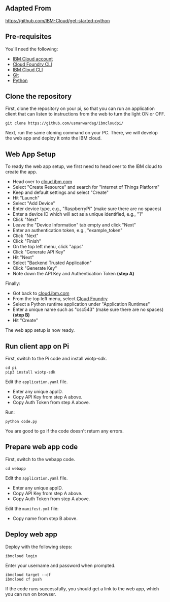 ## Adapted From
https://github.com/IBM-Cloud/get-started-python

## Pre-requisites
You'll need the following:
* [IBM Cloud account](https://console.ng.bluemix.net/registration/)
* [Cloud Foundry CLI](https://github.com/cloudfoundry/cli#downloads)
* [IBM Cloud CLI](https://cloud.ibm.com/docs/cli?topic=cli-install-ibmcloud-cli)
* [Git](https://git-scm.com/downloads)
* [Python](https://www.python.org/downloads/)

## Clone the repository

First, clone the repository on your pi, so that you can run an application client that can listen to instructions from the web to turn the light ON or OFF.
 ```
git clone https://github.com/usmanwardag/ibmcloudpi/
 ```

Next, run the same cloning command on your PC. There, we will develop the web app and deploy it onto the IBM cloud.

## Web App Setup

To ready the web app setup, we first need to head over to the IBM cloud to create the app. 
- Head over to [cloud.ibm.com](https://cloud.ibm.com/)
- Select "Create Resource" and search for "Internet of Things Platform"
- Keep and default settings and select "Create"
- Hit "Launch"
- Select "Add Device"
- Enter device type, e.g., "RaspberryPi" (make sure there are no spaces)
- Enter a device ID which will act as a unique identified, e.g., "1"
- Click "Next"
- Leave the "Device Information" tab empty and click "Next"
- Enter an authentication token, e.g., "example_token"
- Click "Next"
- Click "Finish"
- On the top left menu, click "apps"
- Click "Generate API Key"
- Hit "Next"
- Select "Backend Trusted Application"
- Click "Generate Key"
- Note down the API Key and Authentication Token **(step A)**

Finally:
- Got back to [cloud.ibm.com](https://cloud.ibm.com/)
- From the top left menu, select [Cloud Foundry](https://cloud.ibm.com/cloudfoundry/overview)
- Select a Python runtime application under "Application Runtimes"
- Enter a unique name such as "csc543" (make sure there are no spaces) **(step B)**
- Hit "Create"

The web app setup is now ready. 

## Run client app on Pi

First, switch to the Pi code and install wiotp-sdk.
 ```
cd pi
pip3 install wiotp-sdk
 ```
Edit the `application.yaml` file.

- Enter any unique appID.
- Copy API Key from step A above.
- Copy Auth Token from step A above.

Run:
 ```
python code.py
 ```
 
You are good to go if the code doesn't return any errors.
 
## Prepare web app code

First, switch to the webapp code.
 ```
cd webapp
 ```   

Edit the `application.yaml` file.

- Enter any unique appID.
- Copy API Key from step A above.
- Copy Auth Token from step A above.

Edit the `manifest.yml` file:

- Copy name from step B above.

## Deploy web app

Deploy with the following steps:

```
ibmcloud login
```
Enter your username and password when prompted.
```
ibmcloud target --cf
ibmcloud cf push
```

If the code runs successfully, you should get a link to the web app, which you can run on browser.

  
